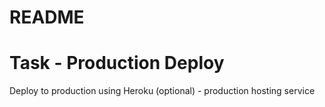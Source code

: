# README

# Task - Production Deploy

Deploy to production using Heroku (optional) - production hosting service 
